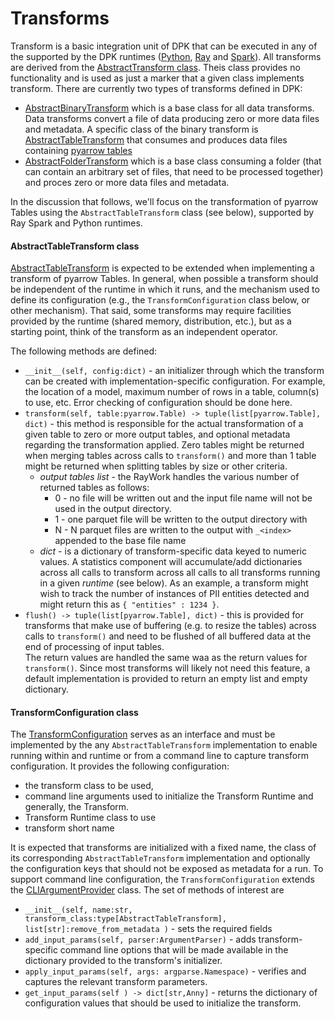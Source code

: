 # Transforms 

Transform is a basic integration unit of DPK that can be executed in any of the supported by the DPK 
runtimes ([Python](python-runtime.md), [Ray](ray-runtime.md) and [Spark](spark-runtime.md)). All transforms 
are derived from the 
[AbstractTransform class](../python/src/data_processing/transform/abstract_transform.py). Theis class
provides no functionality and is used as just a marker that a given class implements transform.
There are currently two types of transforms defined in DPK:

* [AbstractBinaryTransform](../python/src/data_processing/transform/binary_transform.py) which is a base 
class for all data transforms. Data transforms convert a file of data producing zero or more data files 
and metadata. A specific class of the binary transform is 
[AbstractTableTransform](../python/src/data_processing/transform/table_transform.py) that consumes and produces
data files containing [pyarrow tables](https://arrow.apache.org/docs/python/generated/pyarrow.Table.html)
* [AbstractFolderTransform](../python/src/data_processing/transform/folder_transform.py) which is a base
class consuming a folder (that can contain an arbitrary set of files, that need to be processed together)
and proces zero or more data files and metadata.


In the discussion that follows, we'll focus on the transformation of pyarrow Tables
using the `AbstractTableTransform` class (see below), supported by Ray Spark and Python runtimes.

#### AbstractTableTransform class
[AbstractTableTransform](../python/src/data_processing/transform/table_transform.py) 
is expected to be extended when implementing a transform of pyarrow Tables.
In general, when possible a transform should be independent of the runtime in
which it runs, and the mechanism used to define its configuration
(e.g., the `TransformConfiguration` class below, or other mechanism).
That said, some transforms may require facilities provided by the runtime
(shared memory, distribution, etc.), but as a starting point, think of the
transform as an independent operator.

The following methods are defined:

* ```__init__(self, config:dict)``` - an initializer through which the transform can be created 
with implementation-specific configuration.  For example, the location of a model, maximum number of
rows in a table, column(s) to use, etc.   Error checking of configuration should be done here.
* ```transform(self, table:pyarrow.Table) -> tuple(list[pyarrow.Table], dict)``` - this method is responsible
for the actual transformation of a given table to zero or more output tables, and optional 
metadata regarding the transformation applied.  Zero tables might be returned when
merging tables across calls to `transform()` and more than 1 table might be returned
when splitting tables by size or other criteria.
  * _output tables list_ - the RayWork handles the various number of returned tables as follows: 
    * 0 - no file will be written out and the input file name will not be used in the output directory.
    * 1 - one parquet file will be written to the output directory with 
    * N - N parquet files are written to the output with `_<index>` appended to the base file name
  * _dict_ - is a dictionary of transform-specific data keyed to numeric values.  A statistics component will
         accumulate/add dictionaries across all calls to transform across all calls to all transforms running
         in a given _runtime_ (see below). As an example, a
         transform might wish to track the number of instances of PII entities detected and might return 
         this as `{ "entities" : 1234 }`.
* ```flush() -> tuple(list[pyarrow.Table], dict)``` - this is provided for transforms that
make use of buffering (e.g. to resize the tables) across calls 
to `transform()` and need to be flushed of all buffered data at the end of processing of input tables.  
The return values are handled the same waa as the return values for `transform()`.  Since most transforms will likely
not need this feature, a default implementation is provided to return an empty list and empty dictionary.
 
#### TransformConfiguration class
The [TransformConfiguration](../python/src/data_processing/transform/transform_configuration.py)
serves as an interface and must be implemented by the any `AbstractTableTransform`
implementation to enable running within and runtime or from a command line to capture 
transform configuration.  It provides the following configuration:

* the transform class to be used,
* command line arguments used to initialize the Transform Runtime and generally, the Transform.
* Transform Runtime class to use
* transform short name 

It is expected that transforms are initialized with a fixed name, the class of its corresponding
`AbstractTableTransform` implementation and optionally the configuration keys that should not
be exposed as metadata for a run.
To support command line configuration, the `TransformConfiguration` extends the
[CLIArgumentProvider](../python/src/data_processing/utils/cli_utils.py) class.
The set of methods of interest are

* ```__init__(self, name:str, transform_class:type[AbstractTableTransform], list[str]:remove_from_metadata )``` - sets the required fields
* ```add_input_params(self, parser:ArgumentParser)``` - adds transform-specific command line options that will
be made available in the dictionary provided to the transform's initializer.
* ```apply_input_params(self, args: argparse.Namespace)``` - verifies  and captures the relevant transform parameters.
* ```get_input_params(self ) -> dict[str,Anny]``` - returns the dictionary of configuration values that
should be used to initialize the transform.



